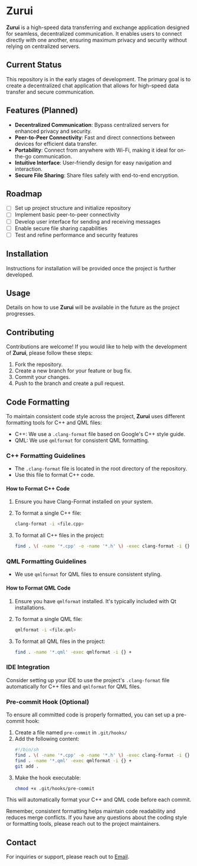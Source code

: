 # Zurui

**Zurui** is a high-speed data transferring and exchange application designed for seamless, decentralized communication. It enables users to connect directly with one another, ensuring maximum privacy and security without relying on centralized servers.

## Current Status

This repository is in the early stages of development. The primary goal is to create a decentralized chat application that allows for high-speed data transfer and secure communication.

## Features (Planned)

- **Decentralized Communication**: Bypass centralized servers for enhanced privacy and security.
- **Peer-to-Peer Connectivity**: Fast and direct connections between devices for efficient data transfer.
- **Portability**: Connect from anywhere with Wi-Fi, making it ideal for on-the-go communication.
- **Intuitive Interface**: User-friendly design for easy navigation and interaction.
- **Secure File Sharing**: Share files safely with end-to-end encryption.

## Roadmap

- [ ] Set up project structure and initialize repository
- [ ] Implement basic peer-to-peer connectivity
- [ ] Develop user interface for sending and receiving messages
- [ ] Enable secure file sharing capabilities
- [ ] Test and refine performance and security features

## Installation

Instructions for installation will be provided once the project is further developed.

## Usage

Details on how to use **Zurui** will be available in the future as the project progresses.

## Contributing

Contributions are welcome! If you would like to help with the development of **Zurui**, please follow these steps:

1. Fork the repository.
2. Create a new branch for your feature or bug fix.
3. Commit your changes.
4. Push to the branch and create a pull request.

## Code Formatting

To maintain consistent code style across the project, **Zurui** uses different formatting tools for C++ and QML files:
- C++: We use a `.clang-format` file based on Google's C++ style guide.
- QML: We use `qmlformat` for consistent QML formatting.

### C++ Formatting Guidelines

- The `.clang-format` file is located in the root directory of the repository.
- Use this file to format C++ code.

#### How to Format C++ Code

1. Ensure you have Clang-Format installed on your system.

2. To format a single C++ file:
   ```bash
   clang-format -i <file.cpp>
   ```

3. To format all C++ files in the project:
   ```bash
   find . \( -name '*.cpp' -o -name '*.h' \) -exec clang-format -i {} +
   ```

### QML Formatting Guidelines

- We use `qmlformat` for QML files to ensure consistent styling.

#### How to Format QML Code

1. Ensure you have `qmlformat` installed. It's typically included with Qt installations.

2. To format a single QML file:
   ```bash
   qmlformat -i <file.qml>
   ```

3. To format all QML files in the project:
   ```bash
   find . -name '*.qml' -exec qmlformat -i {} +
   ```

### IDE Integration

Consider setting up your IDE to use the project's `.clang-format` file automatically for C++ files and `qmlformat` for QML files.

### Pre-commit Hook (Optional)

To ensure all committed code is properly formatted, you can set up a pre-commit hook:

1. Create a file named `pre-commit` in `.git/hooks/`
2. Add the following content:
   ```bash
   #!/bin/sh
   find . \( -name '*.cpp' -o -name '*.h' \) -exec clang-format -i {} +
   find . -name '*.qml' -exec qmlformat -i {} +
   git add .
   ```
3. Make the hook executable:
   ```bash
   chmod +x .git/hooks/pre-commit
   ```

This will automatically format your C++ and QML code before each commit.

Remember, consistent formatting helps maintain code readability and reduces merge conflicts. If you have any questions about the coding style or formatting tools, please reach out to the project maintainers.


## Contact

For inquiries or support, please reach out to [Email](akzestia@gmail.com).
